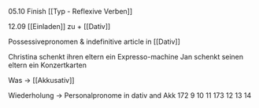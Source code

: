 05.10
Finish [[Typ - Reflexive Verben]]


12.09
[[Einladen]] zu + [[Dativ]]

Possessivepronomen & indefinitive article in [[Dativ]]


Christina schenkt ihren eltern ein Expresso-machine
Jan schenkt seinen eltern ein Konzertkarten


Was -> [[Akkusativ]]


Wiederholung -> Personalpronome in dativ and Akk
172 9 10 11
173 12 13 14